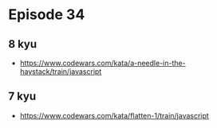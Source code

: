 # Episode 34

## 8 kyu

* https://www.codewars.com/kata/a-needle-in-the-haystack/train/javascript

## 7 kyu

* https://www.codewars.com/kata/flatten-1/train/javascript
